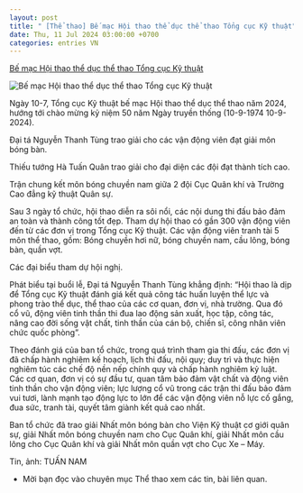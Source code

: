 ```yaml
---
layout: post
title: " [Thể thao] Bế mạc Hội thao thể dục thể thao Tổng cục Kỹ thuật"
date: Thu, 11 Jul 2024 03:00:00 +0700
categories: entries VN
---
```

[Bế mạc Hội thao thể dục thể thao Tổng cục Kỹ thuật](https://www.qdnd.vn/the-thao/trong-nuoc/be-mac-hoi-thao-the-duc-the-thao-tong-cuc-ky-thuat-784821)

![Bế mạc Hội thao thể dục thể thao Tổng cục Kỹ thuật](https://file3.qdnd.vn/data/images/0/2024/07/10/upload_2242/dsc_4086.jpg?w=400)

Ngày 10-7, Tổng cục Kỹ thuật bế mạc Hội thao thể dục thể thao năm 2024, hướng tới chào mừng kỷ niệm 50 năm Ngày truyền thống (10-9-1974 10-9-2024).

Đại tá Nguyễn Thanh Tùng trao giải cho các vận động viên đạt giải môn bóng bàn.

Thiếu tướng Hà Tuấn Quân trao giải cho đại diện các đội đạt thành tích cao.

Trận chung kết môn bóng chuyền nam giữa 2 đội Cục Quân khí và Trường Cao đẳng kỹ thuật Quân sự.

Sau 3 ngày tổ chức, hội thao diễn ra sôi nổi, các nội dung thi đấu bảo đảm an toàn và thành công tốt đẹp. Tham dự hội thao có gần 300 vận động viên đến từ các đơn vị trong Tổng cục Kỹ thuật. Các vận động viên tranh tài 5 môn thể thao, gồm: Bóng chuyền hơi nữ, bóng chuyền nam, cầu lông, bóng bàn, quần vợt.

Các đại biểu tham dự hội nghị.

Phát biểu tại buổi lễ, Đại tá Nguyễn Thanh Tùng khẳng định: “Hội thao là dịp để Tổng cục Kỹ thuật đánh giá kết quả công tác huấn luyện thể lực và phong trào thể dục, thể thao của các cơ quan, đơn vị, nhà trường. Qua đó cổ vũ, động viên tinh thần thi đua lao động sản xuất, học tập, công tác, nâng cao đời sống vật chất, tinh thần của cán bộ, chiến sĩ, công nhân viên chức quốc phòng”.

Theo đánh giá của ban tổ chức, trong quá trình tham gia thi đấu, các đơn vị đã chấp hành nghiêm kế hoạch, lịch thi đấu, nội quy; duy trì và thực hiện nghiêm túc các chế độ nền nếp chính quy và chấp hành nghiêm kỷ luật. Các cơ quan, đơn vị có sự đầu tư, quan tâm bảo đảm vật chất và động viên tinh thần cho vận động viên; lực lượng cổ vũ trong các trận thi đấu bảo đảm vui tươi, lành mạnh tạo động lực to lớn để các vận động viên nỗ lực cố gắng, đua sức, tranh tài, quyết tâm giành kết quả cao nhất.

Ban tổ chức đã trao giải Nhất môn bóng bàn cho Viện Kỹ thuật cơ giới quân sự, giải Nhất môn bóng chuyền nam cho Cục Quân khí, giải Nhất môn cầu lông cho Cục Quân khí và giải Nhất môn quần vợt cho Cục Xe – Máy.

Tin, ảnh: TUẤN NAM

* Mời bạn đọc vào chuyên mục Thể thao xem các tin, bài liên quan.

